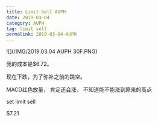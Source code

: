 ```yaml
---
title: Limit Sell AUPH
date: 2019-03-04
category: AUPH
tag: limit sell
permalink: 2019-03-04-AUPH
---
```


![](/IMG/2019.03.04 AUPH 30F.PNG)

我的成本是$\$$6.72。

现在下跌，为了弥补之前的跳空。

MACD红色放量， 肯定还会涨， 不知道能不能涨到原来的高点

set limit sell

$\$$7.21
